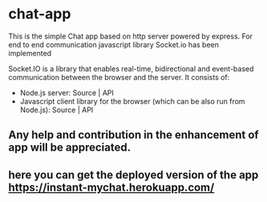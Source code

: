 # chat-app
This is the simple Chat app based on http server powered by express.
For end to end communication javascript library Socket.io  has been implemented

Socket.IO is a library that enables real-time, bidirectional and event-based communication between the browser and the server. It consists of:

- Node.js server: Source | API
- Javascript client library for the browser (which can be also run from Node.js): Source | API

## Any help and contribution in the enhancement of app will be appreciated. 

## here you can get the deployed version of the app https://instant-mychat.herokuapp.com/
